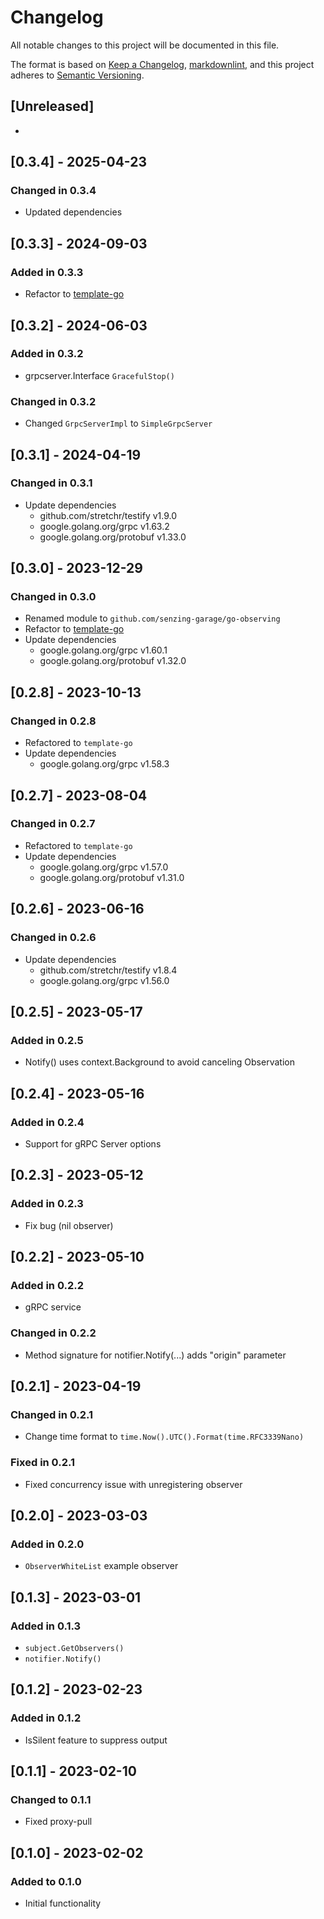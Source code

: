 # Changelog

All notable changes to this project will be documented in this file.

The format is based on [Keep a Changelog], [markdownlint],
and this project adheres to [Semantic Versioning].

## [Unreleased]

-

## [0.3.4] - 2025-04-23

### Changed in 0.3.4

- Updated dependencies

## [0.3.3] - 2024-09-03

### Added in 0.3.3

- Refactor to [template-go]

## [0.3.2] - 2024-06-03

### Added in 0.3.2

- grpcserver.Interface `GracefulStop()`

### Changed in 0.3.2

- Changed `GrpcServerImpl` to `SimpleGrpcServer`

## [0.3.1] - 2024-04-19

### Changed in 0.3.1

- Update dependencies
  - github.com/stretchr/testify v1.9.0
  - google.golang.org/grpc v1.63.2
  - google.golang.org/protobuf v1.33.0

## [0.3.0] - 2023-12-29

### Changed in 0.3.0

- Renamed module to `github.com/senzing-garage/go-observing`
- Refactor to [template-go](https://github.com/senzing-garage/template-go)
- Update dependencies
  - google.golang.org/grpc v1.60.1
  - google.golang.org/protobuf v1.32.0

## [0.2.8] - 2023-10-13

### Changed in 0.2.8

- Refactored to `template-go`
- Update dependencies
  - google.golang.org/grpc v1.58.3

## [0.2.7] - 2023-08-04

### Changed in 0.2.7

- Refactored to `template-go`
- Update dependencies
  - google.golang.org/grpc v1.57.0
  - google.golang.org/protobuf v1.31.0

## [0.2.6] - 2023-06-16

### Changed in 0.2.6

- Update dependencies
  - github.com/stretchr/testify v1.8.4
  - google.golang.org/grpc v1.56.0

## [0.2.5] - 2023-05-17

### Added in 0.2.5

- Notify() uses context.Background to avoid canceling Observation

## [0.2.4] - 2023-05-16

### Added in 0.2.4

- Support for gRPC Server options

## [0.2.3] - 2023-05-12

### Added in 0.2.3

- Fix bug (nil observer)

## [0.2.2] - 2023-05-10

### Added in 0.2.2

- gRPC service

### Changed in 0.2.2

- Method signature for notifier.Notify(...) adds "origin" parameter

## [0.2.1] - 2023-04-19

### Changed in 0.2.1

- Change time format to `time.Now().UTC().Format(time.RFC3339Nano)`

### Fixed in 0.2.1

- Fixed concurrency issue with unregistering observer

## [0.2.0] - 2023-03-03

### Added in 0.2.0

- `ObserverWhiteList` example observer

## [0.1.3] - 2023-03-01

### Added in 0.1.3

- `subject.GetObservers()`
- `notifier.Notify()`

## [0.1.2] - 2023-02-23

### Added in 0.1.2

- IsSilent feature to suppress output

## [0.1.1] - 2023-02-10

### Changed to 0.1.1

- Fixed proxy-pull

## [0.1.0] - 2023-02-02

### Added to 0.1.0

- Initial functionality

[Keep a Changelog]: https://keepachangelog.com/en/1.0.0/
[markdownlint]: https://dlaa.me/markdownlint/
[Semantic Versioning]: https://semver.org/spec/v2.0.0.html
[template-go]: https://github.com/senzing-garage/template-go
